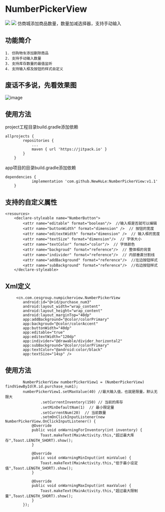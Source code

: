 # NumberPickerView  
[![](https://jitpack.io/v/NewHuLe/NumberPickerView.svg)](https://jitpack.io/#NewHuLe/NumberPickerView)
[![](https://jitpack.io/v/NewHuLe/NumberPickerView.svg)](https://www.jianshu.com/u/e87d858e89a4)
仿商城添加商品数量，数量加减选择器，支持手动输入
## 功能简介
```
1. 仿购物车添加删除商品
2. 支持手动输入数量
3. 支持库存数量的最值监听
4. 支持输入框及按钮的样式自定义
```
## 废话不多说，先看效果图
 ![image](https://github.com/NewHuLe/NumberPickerView/blob/master/screenshoot.png)
 
## 使用方法
project工程目录build.gradle添加依赖
```
allprojects {
		repositories {
			...
			maven { url 'https://jitpack.io' }
		}
	}
```
app项目的目录build.gradle添加依赖
```
dependencies {
	        implementation 'com.github.NewHuLe:NumberPickerView:v1.1'
	}
```
## 支持的自定义属性
```
<resources>
    <declare-styleable name="NumberButton">
        <attr name="editable" format="boolean"/>  //输入框是否就可以编辑
        <attr name="buttonWidth" format="dimension" />  // 按钮的宽度
        <attr name="editextWidth" format="dimension" />  // 输入框的宽度
        <attr name="textSize" format="dimension"/>  // 字体大小
        <attr name="textColor" format="color"/>  // 字体颜色
        <attr name="backgroud" format="reference"/>  // 整体框的背景
        <attr name="individer" format="reference"/>  // 内部垂直分割线
        <attr name="addBackground" format="reference"/>  //左边按钮样式
        <attr name="subBackground" format="reference"/>  //右边按钮样式
    </declare-styleable>
```
    
## Xml定义
```
     <cn.com.cesgroup.numpickerview.NumberPickerView
        android:id="@+id/purchase_num3"
        android:layout_width="wrap_content"
        android:layout_height="wrap_content"
        android:layout_marginTop="40dp"
        app:addBackground="@color/colorPrimary"
        app:backgroud="@color/colorAccent"
        app:buttonWidth="40dp"
        app:editable="true"
        app:editextWidth="120dp"
        app:individer="@drawable/divider_horizontal2"
        app:subBackground="@color/colorPrimary"
        app:textColor="@android:color/black"
        app:textSize="14sp" />
```
    
## 使用方法
```
        NumberPickerView numberPickerView1 = (NumberPickerView) findViewById(R.id.purchase_num1);
        numberPickerView1.setMaxValue(40) //最大输入值，也就是限量，默认无限大
                .setCurrentInventory(150) // 当前的库存
                .setMinDefaultNum(1)  // 最小限定量
                .setCurrentNum(20)  // 当前数量
                .setmOnClickInputListener(new NumberPickerView.OnClickInputListener() {
            @Override
            public void onWarningForInventory(int inventory) {
                Toast.makeText(MainActivity.this,"超过最大库存",Toast.LENGTH_SHORT).show();
            }

            @Override
            public void onWarningMinInput(int minValue) {
                Toast.makeText(MainActivity.this,"低于最小设定值",Toast.LENGTH_SHORT).show();
            }

            @Override
            public void onWarningMaxInput(int maxValue) {
                Toast.makeText(MainActivity.this,"超过最大限制量",Toast.LENGTH_SHORT).show();
            }
        });
 ```
        
